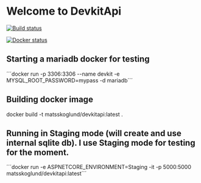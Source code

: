 # Welcome to DevkitApi

[![Build status](https://ci.appveyor.com/api/projects/status/1al4h956xqs27ta6/branch/master?svg=true)](https://ci.appveyor.com/project/matsskoglund58956/devkitapi/branch/master)


[![Docker status](https://dockerbuildbadges.quelltext.eu/status.svg?organization=matsskoglund&repository=devkitapiauto)](https://dockerbuildbadges.quelltext.eu/status.svg?organization=matsskoglund&repository=devkitapi)

## Starting a mariadb docker for testing
´´´docker run -p 3306:3306 --name devkit -e MYSQL_ROOT_PASSWORD=mypass -d mariadb´´´

## Building docker image
docker build -t matsskoglund/devkitapi:latest .

## Running in Staging mode (will create and use internal sqlite db). I use Staging mode for testing for the moment.
´´´docker run -e ASPNETCORE_ENVIRONMENT=Staging -it -p 5000:5000 matsskoglund/devkitapi:latest´´´